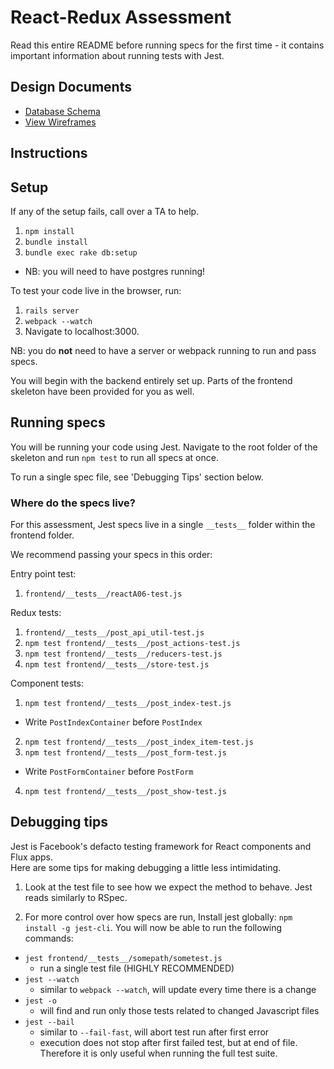 # React-Redux Assessment

Read this entire README before running specs for the first time - it contains
important information about running tests with Jest.

## Design Documents
* [Database Schema][db_schema]
* [View Wireframes][views]

[db_schema]: ./docs/db_schema.md
[views]: ./docs/views.md

## Instructions

## Setup

If any of the setup fails, call over a TA to help.

1. `npm install`
2. `bundle install`
3. `bundle exec rake db:setup`
  - NB: you will need to have postgres running!

To test your code live in the browser, run:
1. `rails server`
2. `webpack --watch`
3. Navigate to localhost:3000.  

NB: you do **not** need to have a server or webpack running to run and pass specs.

You will begin with the backend entirely set up. Parts of the frontend skeleton
have been provided for you as well.

## Running specs

You will be running your code using Jest.  Navigate to the root folder of the
skeleton and run `npm test` to run all specs at once.  

To run a single spec file, see 'Debugging Tips' section below.

### Where do the specs live?

For this assessment, Jest specs live in a single `__tests__` folder within the
frontend folder.

We recommend passing your specs in this order:

Entry point test:

1. `frontend/__tests__/reactA06-test.js`

Redux tests:

1. `frontend/__tests__/post_api_util-test.js`
2. `npm test frontend/__tests__/post_actions-test.js`
3. `npm test frontend/__tests__/reducers-test.js`
4. `npm test frontend/__tests__/store-test.js`

Component tests:

1. `npm test frontend/__tests__/post_index-test.js`
  * Write `PostIndexContainer` before `PostIndex`
2. `npm test frontend/__tests__/post_index_item-test.js`
3. `npm test frontend/__tests__/post_form-test.js`
  * Write `PostFormContainer` before `PostForm`
4. `npm test frontend/__tests__/post_show-test.js`

## Debugging tips

Jest is Facebook's defacto testing framework for React components and Flux apps.  
Here are some tips for making debugging a little less intimidating.

1. Look at the test file to see how we expect the method to behave.  Jest reads
  similarly to RSpec.  

2. For more control over how specs are run, Install jest globally: `npm install
-g jest-cli`.  You will now be able to run the following commands:
  * `jest frontend/__tests__/somepath/sometest.js`
    * run a single test file (HIGHLY RECOMMENDED)
  * `jest --watch`
    * similar to `webpack --watch`, will update every time there is a change
  * `jest -o`
    * will find and run only those tests related to changed Javascript files
  * `jest --bail`
    * similar to `--fail-fast`, will abort test run after first error
    * execution does not stop after first failed test, but at end of file.  
    Therefore it is only useful when running the full test suite.
